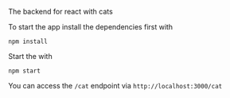The backend for react with cats

To start the app install the dependencies first with

`npm install`

Start the with

`npm start`

You can access the `/cat` endpoint via `http://localhost:3000/cat`
